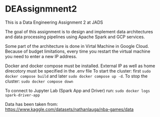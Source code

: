 # DEAssignmnent2
This is a Data Engineering Assignment 2 at JADS

The goal of this assignment is to design and implement data architectures and data processing pipelines using Apache Spark and GCP services.

Some part of the architecture is done in Virtal Machine in Google Cloud. Because of budget limitations, every time you restart the virtual machine you need to enter a new IP address. 

Docker and docker compose must be installed. 
External IP as well as home direcotory must be specified in the .env file
To start the cluster:
first `sudo docker compose build` and later `sudo docker compose up -d`. 
To stop the cluster:
`sudo docker compose down`

To connect to Jupyter Lab (Spark App and Driver) run: `sudo docker logs spark-driver-app`



Data has been taken from: 
https://www.kaggle.com/datasets/nathanlauga/nba-games/data
